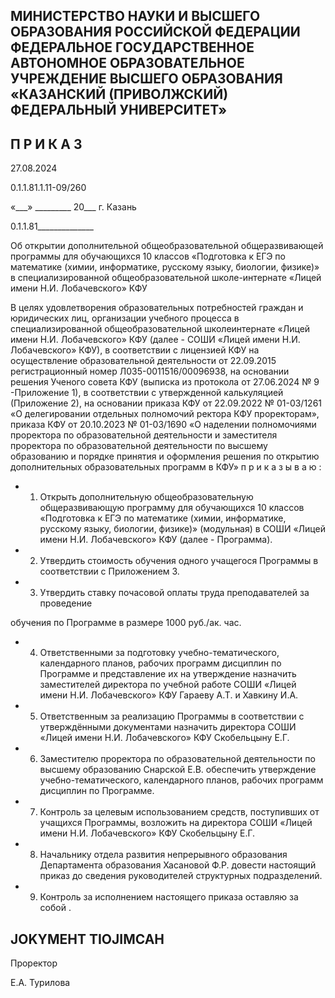 <!-- image -->

## МИНИСТЕРСТВО НАУКИ И ВЫСШЕГО ОБРАЗОВАНИЯ РОССИЙСКОЙ ФЕДЕРАЦИИ ФЕДЕРАЛЬНОЕ ГОСУДАРСТВЕННОЕ АВТОНОМНОЕ ОБРАЗОВАТЕЛЬНОЕ УЧРЕЖДЕНИЕ ВЫСШЕГО ОБРАЗОВАНИЯ «КАЗАНСКИЙ (ПРИВОЛЖСКИЙ) ФЕДЕРАЛЬНЫЙ УНИВЕРСИТЕТ»

## П Р И К А З

27.08.2024

0.1.1.81.1.11-09/260

«\_\_\_» \_\_\_\_\_\_\_\_\_ 20\_\_\_ г.                       Казань

0.1.1.81\_\_\_\_\_\_\_\_\_\_\_\_\_\_

Об открытии дополнительной общеобразовательной общеразвивающей программы для обучающихся 10 классов «Подготовка к ЕГЭ по математике (химии, информатике, русскому языку, биологии, физике)» в специализированной общеобразовательной школе-интернате «Лицей имени Н.И. Лобачевского» КФУ

В  целях  удовлетворения  образовательных  потребностей  граждан  и  юридических лиц, организации учебного процесса в  специализированной общеобразовательной школеинтернате  «Лицей  имени  Н.И. Лобачевского»  КФУ  (далее  -  СОШИ  «Лицей  имени Н.И. Лобачевского» КФУ), в соответствии с лицензией КФУ на осуществление образовательной деятельности от 22.09.2015 регистрационный номер Л035-0011516/00096938,  на  основании  решения  Ученого  совета  КФУ  (выписка  из  протокола  от 27.06.2024 № 9 -Приложение 1), в соответствии с утвержденной калькуляцией (Приложение 2), на основании приказа КФУ от 22.09.2022 № 01-03/1261 «О делегировании отдельных полномочий ректора КФУ проректорам», приказа КФУ от 20.10.2023  № 01-03/1690  «О  наделении  полномочиями  проректора  по  образовательной деятельности  и  заместителя  проректора  по  образовательной  деятельности  по  высшему образованию и порядке принятия и оформления решения по открытию дополнительных образовательных программ в КФУ» п р и к а з ы в а ю :

- 1. Открыть дополнительную общеобразовательную общеразвивающую программу для  обучающихся  10  классов  «Подготовка  к  ЕГЭ  по  математике  (химии,  информатике, русскому языку, биологии, физике)» (модульная) в СОШИ «Лицей имени Н.И. Лобачевского» КФУ (далее - Программа).
- 2. Утвердить стоимость обучения одного учащегося Программы в соответствии с Приложением 3.
- 3. Утвердить ставку почасовой оплаты труда преподавателей за проведение

обучения по Программе в размере 1000 руб./ак. час.

- 4. Ответственными  за  подготовку  учебно-тематического,  календарного  планов, рабочих программ  дисциплин  по  Программе  и  представление их на утверждение назначить заместителей директора по учебной работе СОШИ «Лицей имени Н.И. Лобачевского» КФУ Гараеву А.Т. и Хавкину И.А.
- 5. Ответственным  за  реализацию  Программы  в  соответствии  с  утверждёнными документами  назначить  директора  СОШИ  «Лицей  имени  Н.И. Лобачевского»  КФУ Скобельцыну Е.Г.
- 6. Заместителю проректора по образовательной деятельности по высшему образованию Снарской Е.В. обеспечить утверждение учебно-тематического, календарного планов, рабочих программ дисциплин по Программе.
- 7. Контроль  за  целевым  использованием  средств,  поступивших  от учащихся Программы,  возложить  на  директора  СОШИ  «Лицей  имени  Н.И. Лобачевского»  КФУ Скобельцыну Е.Г.
- 8. Начальнику отдела развития непрерывного образования Департамента образования  Хасановой  Ф.Р. довести  настоящий  приказ  до  сведения  руководителей структурных подразделений.
- 9. Контроль за исполнением настоящего приказа оставляю за собой .

## JOKYMEHT TIOJIMCAH

Проректор

Е.А. Турилова